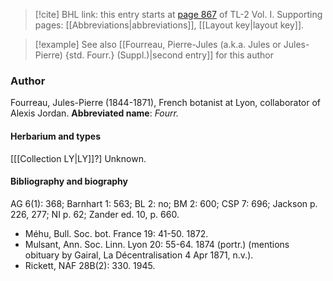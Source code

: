 > [!cite] BHL link: this entry starts at [page 867](https://www.biodiversitylibrary.org/page/33120998) of TL-2 Vol. I.
> Supporting pages: [[Abbreviations|abbreviations]], [[Layout key|layout key]].

> [!example] See also [[Fourreau, Pierre-Jules (a.k.a. Jules or Jules-Pierre) {std. Fourr.} (Suppl.)|second entry]] for this author

### Author

Fourreau, Jules-Pierre (1844-1871), French botanist at Lyon, collaborator of Alexis Jordan. 
**Abbreviated name**: *Fourr.*

#### Herbarium and types

\[[[Collection LY|LY]]?\] Unknown.

#### Bibliography and biography

AG 6(1): 368; Barnhart 1: 563; BL 2: no; BM 2: 600; CSP 7: 696; Jackson p. 226, 277; NI p. 62; Zander ed. 10, p. 660.
- Méhu, Bull. Soc. bot. France 19: 41-50. 1872.
- Mulsant, Ann. Soc. Linn. Lyon 20: 55-64. 1874 (portr.) (mentions obituary by Gairal, La Décentralisation 4 Apr 1871, n.v.).
- Rickett, NAF 28B(2): 330. 1945.

